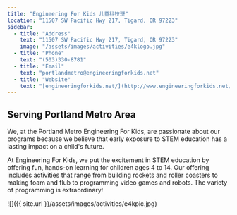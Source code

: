 ```yaml
---
title: "Engineering For Kids 儿童科技班"
location: "11507 SW Pacific Hwy 217, Tigard, OR 97223"
sidebar:
  - title: "Address"
    text: "11507 SW Pacific Hwy 217, Tigard, OR 97223"
    image: "/assets/images/activities/e4klogo.jpg"
  - title: "Phone"
    text: "(503)330-8781"
  - title: "Email"
    text: "portlandmetro@engineeringforkids.net"
  - title: "Website"
    text: "[engineeringforkids.net/](http://www.engineeringforkids.net/Portlandmetro)"
---
```


## Serving Portland Metro Area

We, at the Portland Metro Engineering For Kids, are passionate about our programs because we believe that early exposure to STEM education has a lasting impact on a child's future.

At Engineering For Kids, we put the excitement in STEM education by offering fun, hands-on learning for children ages 4 to 14. Our offering includes activities that range from building rockets and roller coasters to making foam and flub to programming video games and robots. The variety of programming is extraordinary!

![]({{ site.url }}/assets/images/activities/e4kpic.jpg)
